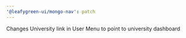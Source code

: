 ```yaml
---
'@leafygreen-ui/mongo-nav': patch
---
```


Changes University link in User Menu to point to university dashboard
